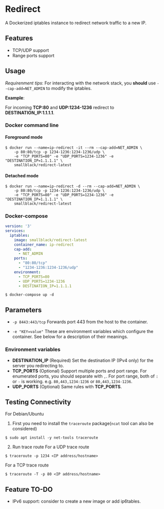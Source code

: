 # Redirect
A Dockerized iptables instance to redirect network traffic to a new IP.

## Features
- TCP/UDP support
- Range ports support

## Usage
*Requirenment tips*: For interacting with the network stack, you **should** use `--cap-add=NET_ADMIN` to modify the iptables.

**Example**: 
  
  For incoming **TCP:80** and **UDP:1234-1236** redirect to **DESTINATION_IP:1.1.1.1**.

### Docker command line
#### Foreground mode
```shell
$ docker run --name=ip-redirect -it --rm --cap-add=NET_ADMIN \
    -p 80:80/tcp -p 1234-1236:1234-1236/udp \
    -e "TCP_PORTS=80" -e "UDP_PORTS=1234-1236" -e "DESTINATION_IP=1.1.1.1" \
    smallblack/redirect-latest
```

#### Detached mode
```shell
$ docker run --name=ip-redirect -d --rm --cap-add=NET_ADMIN \
    -p 80:80/tcp -p 1234-1236:1234-1236/udp \
    -e "TCP_PORTS=80" -e "UDP_PORTS=1234-1236" -e "DESTINATION_IP=1.1.1.1" \
    smallblack/redirect-latest
```

### Docker-compose
```yaml
version: '3'
services:
  iptables:
    image: smallblack/redirect-latest
    container_name: ip-redirect
    cap-add: 
      - NET_ADMIN
    ports:
      - "80:80/tcp"
      - "1234-1236:1234-1236/udp"
    environment:
      - TCP_PORTS=80
      - UDP_PORTS=1234-1236
      - DESTINATION_IP=1.1.1.1
```

```shell
$ docker-compose up -d
```

## Parameters
- `-p 8443:443/tcp` Forwards port 443 from the host to the container.

- `-e "KEY=value"` These are environment variables which configure the container. See below for a description of their meanings.

### Environment variables
- **DESTINATION_IP** (Required) Set the destination IP (IPv4 only) for the server you redirecting to.
- **TCP_PORTS** (Optional) Support multiple ports and port range. For enumerated ports, you should separate with `,`. For port range, both of `:` or `-` is working. e.g. `80,443,1234:1236` or `80,443,1234-1236`.
- **UDP_PORTS** (Optional) Same rules with **TCP_PORTS**.

## Testing Connectivity
For Debian/Ubuntu

1. First you need to install the `traceroute` package(`ncat` tool can also be considered)
```shell
$ sudo apt install -y net-tools traceroute
```

2. Run trace route
For a UDP trace route
```shell
$ traceroute -p 1234 <IP address/hostname>
```

For a TCP trace route
```shell
$ traceroute -T -p 80 <IP address/hostname>
```

## Feature TO-DO
- IPv6 support: consider to create a new image or add ip6tables.
